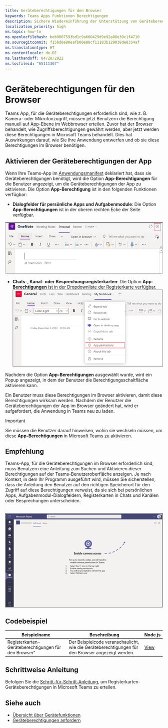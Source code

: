 ```yaml
---
title: Geräteberechtigungen für den Browser
keywords: Teams Apps Funktionen Berechtigungen
description: Sichere Wiedereinführung der Unterstützung von Geräteberechtigungen für Apps in unserem Webclient
localization_priority: high
ms.topic: how-to
ms.openlocfilehash: beb9007593bd1c9a660429d9e92a08e39c1f4710
ms.sourcegitcommit: f15bd0e90eafb00e00cf11183b129038de8354af
ms.translationtype: HT
ms.contentlocale: de-DE
ms.lasthandoff: 04/28/2022
ms.locfileid: "65111367"
---
```

# <a name="device-permissions-for-the-browser"></a>Geräteberechtigungen für den Browser

Teams App, für die Geräteberechtigungen erforderlich sind, wie z. B. Kamera- oder Mikrofonzugriff, müssen jetzt Benutzern die Berechtigung manuell auf App-Ebene im Webbrowser erteilen. Zuvor hat der Browser behandelt, wie Zugriffsberechtigungen gewährt werden, aber jetzt werden diese Berechtigungen in Microsoft Teams behandelt. Dies hat Auswirkungen darauf, wie Sie Ihre Anwendung entwerfen und ob sie diese Berechtigungen im Browser benötigen.

## <a name="enable-apps-device-permissions"></a>Aktivieren der Geräteberechtigungen der App

Wenn Ihre Teams-App im [Anwendungsmanifest](native-device-permissions.md#specify-permissions) deklariert hat, dass sie Geräteberechtigungen benötigt, wird die Option **App-Berechtigungen** für die Benutzer angezeigt, um die Geräteberechtigungen der App zu aktivieren. Die Option **App-Berechtigung** ist in den folgenden Funktionen verfügbar:

* **Dialogfelder für persönliche Apps und Aufgabenmodule**: Die Option **App-Berechtigungen** ist in der oberen rechten Ecke der Seite verfügbar.
<img src="../../assets/images/tabs/apppermissions.png" alt="App permissions button" width="800"/>

* **Chats-, Kanal- oder Besprechungsregisterkarten**: Die Option **App-Berechtigungen** ist in der Dropdownliste der Registerkarte verfügbar. ![Dropdownliste „App-Berechtigungen“](../../assets/images/tabs/drop-downapppermissions.png)

Nachdem die Option **App-Berechtigungen** ausgewählt wurde, wird ein Popup angezeigt, in dem der Benutzer die Berechtigungsschaltfläche aktivieren kann.

Ein Benutzer muss diese Berechtigungen im Browser aktivieren, damit diese Berechtigungen wirksam werden. Nachdem der Benutzer die Geräteberechtigungen der App im Browser geändert hat, wird er aufgefordert, die Anwendung in Teams neu zu laden.

> [!IMPORTANT]
> Sie müssen die Benutzer darauf hinweisen, wohin sie wechseln müssen, um diese **App-Berechtigungen** in Microsoft Teams zu aktivieren.

## <a name="recommendation"></a>Empfehlung

Teams-App, für die Geräteberechtigungen im Browser erforderlich sind, muss Benutzern eine Anleitung zum Suchen und Aktivieren dieser Berechtigungen auf der Teams-Benutzeroberfläche anzeigen. Je nach Kontext, in dem Ihr Programm ausgeführt wird, müssen Sie sicherstellen, dass die Anleitung den Benutzer auf den richtigen Speicherort für den Zugriff auf diese Berechtigungen verweist, da sie sich bei persönlichen Apps, Aufgabenmodul-Dialogfeldern, Registerkarten in Chats und Kanälen oder Besprechungen unterscheiden.

</br>
<img src="../../assets/images/tabs/enable-access.png" alt="Enable camera access" width="800"/>

## <a name="code-sample"></a>Codebeispiel

|Beispielname | Beschreibung | Node.js |
|----------------|-----------------|--------------|
| Registerkarten-Geräteberechtigungen für den Browser“ | Der Beispielcode veranschaulicht, wie die Geräteberechtigungen für den Browser angezeigt werden. | [View](https://github.com/OfficeDev/Microsoft-Teams-Samples/tree/main/samples/tab-device-permissions/nodejs) |

## <a name="step-by-step-guide"></a>Schrittweise Anleitung

Befolgen Sie die [Schritt-für-Schritt-Anleitung](../../sbs-tab-device-permissions.yml), um Registerkarten-Geräteberechtigungen in Microsoft Teams zu erteilen.

## <a name="see-also"></a>Siehe auch

* [Übersicht über Gerätefunktionen](device-capabilities-overview.md)
* [Geräteberechtigungen anfordern](native-device-permissions.md)
